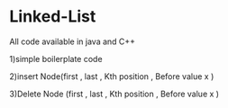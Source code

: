 # Linked-List

All code available in java and C++ 

1)simple boilerplate code

2)insert Node(first , last , Kth position , Before value x )

3)Delete Node (first , last , Kth position , Before value x )
